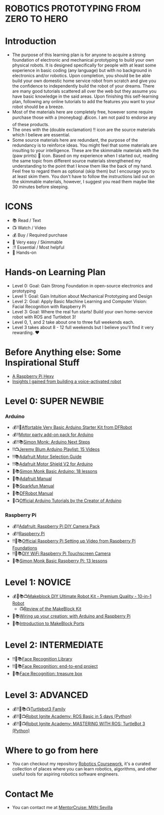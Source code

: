 # ROBOTICS PROTOTYPING FROM ZERO TO HERO

# Introduction
- The purpose of this learning plan is for anyone to acquire a strong foundation of electronic and mechanical prototyping to build your own physical robots. It is designed specifically for people with at least some experience in basic coding (any language) but with no background in electronics and/or robotics. Upon completion, you should be be able build your own domestic home service robot from scratch and give you the confidence to independently build the robot of your dreams. There are many good tutorials scattered all over the web but they assume you have basic knowledge in the said areas. Upon finishing this self-learning plan, following any online tutorials to add the features you want to your robot should be a breeze. 
- Most of the materials here are completely free, however some require purchase those with a (moneybag) :moneybag:icon. I am not paid to endorse any of these products. 
- The ones with the (double exclamation) :bangbang: icon are the source materials which I believe are essential. 
- Some source materials here are redundant, the purpose of the redundancy is to reinforce ideas. You might feel that some materials are insulting to your intelligence. These are the skimmable materials with the (paw prints) :paw_prints: icon. Based on my experience when I started out, reading the same topic from different source materials strengthened my understanding to the point that I know them like the back of my hand. Feel free to regard them as optional (skip them) but I encourage you to at least skim them. You don't have to follow the instructions laid out on the skimmable materials, however, I suggest you read them maybe like 30 minutes before sleeping.

# ICONS 
- :books: Read / Text
- :tv: Watch / Video
- :moneybag: Buy / Required purchase
- :paw_prints: Very easy / Skimmable
- ::bangbang: Essential / Most helpful
- :wave: Hands-on

# Hands-on Learning Plan 
- Level 0: Goal: Gain Strong Foundation in open-source electronics and prototyping 
- Level 1: Goal: Gain Intuition about Mechanical Prototyping and Design 
- Level 2: Goal: Apply Basic Machine Learning and Computer Vision: Facial Recognition with Raspberry Pi 
- Level 3: Goal: Where the real fun starts! Build your own home-service robot with ROS and Turtlebot 3! 
- Level 0, 1, and 2 take about one to three full weekends each.
- Level 3 takes about 8 - 12 full weekends but I believe you'll find it very rewarding. :heart: 

# Before Anything else: Some Inspirational Stuff 
- [A Raspberry Pi Hexy](https://hackernoon.com/a-raspberry-pi-hexy-transcript-62533c69a566) 
- [Insights I gained from building a voice-activated robot](https://medium.freecodecamp.org/building-a-voice-activated-robot-for-an-advertising-agency-fedaa9f347d3) 

# Level 0: SUPER NEWBIE 

### Arduino 
- :moneybag::bangbang::wave:[Affortable Very Basic Arduino Starter Kit from DFRobot](https://www.dfrobot.com/product-345.html)
- :moneybag::bangbang:[Motor party add-on pack for Arduino](https://www.adafruit.com/product/171)
- :moneybag::bangbang::books:[Simon Monk: Arduino Next Steps](https://www.amazon.com/Programming-Arduino-Next-Steps-Sketches/dp/0071830251/)
- :bangbang::tv:[Jeremy Blum Arduino Playlist: 15 Videos](https://www.youtube.com/watch?v=fCxzA9_kg6s&list=PLA567CE235D39FA84)
- :bangbang::books:[Adafruit Motor Selection Guide](https://learn.adafruit.com/adafruit-motor-selection-guide?view=all)
- :bangbang::books:[Adafruit Motor Shield V2 for Arduino](https://learn.adafruit.com/adafruit-motor-shield-v2-for-arduino)
- :paw_prints::books:[Simon Monk Basic Arduino: 18 lessons](https://learn.adafruit.com/adafruit-arduino-lesson-1-blink)
- :paw_prints::books:[Adafruit Manual](http://ardx.org/src/guide/2/ARDX-EG-ADAF-PRINT.pdf)
- :paw_prints::books:[Sparkfun Manual](https://cdn.sparkfun.com/datasheets/Kits/RedBoard_SIK_3.2.pdf)
- :paw_prints::books:[DFRobot Manual](https://github.com/Arduinolibrary/DFRobot_Beginner_KIT/blob/master/DFR0100_Tutorial.pdf)
- :paw_prints::tv:[Official Arduino Tutorials by the Creator of Arduino](https://www.youtube.com/playlist?list=PLT6rF_I5kknPf2qlVFlvH47qHvqvzkknd)

### Raspberry Pi 
- :moneybag::bangbang:[Adafruit: Raspberry Pi DIY Camera Pack](https://www.adafruit.com/product/3275) 
- :moneybag::bangbang:[Raspberry Pi](https://www.adafruit.com/product/3055)
- :bangbang::paw_prints::books:[Official Raspberry Pi Setting up Video from Raspberry Pi Foundations](https://projects.raspberrypi.org/en/projects/raspberry-pi-setting-up)
- :bangbang::wave::books:[DIY WiFi Raspberry Pi Touchscreen Camera](https://learn.adafruit.com/diy-wifi-raspberry-pi-touch-cam?view=all)
- :paw_prints::books:[Simon Monk Basic Raspberry Pi: 13 lessons](https://learn.adafruit.com/adafruit-raspberry-pi-lesson-1-preparing-and-sd-card-for-your-raspberry-pi)

# Level 1: NOVICE
- :moneybag::wave::books::tv:[Makeblock DIY Ultimate Robot Kit - Premium Quality - 10-in-1 Robot](https://www.amazon.com/Makeblock-DIY-Ultimate-Robot-Kit/dp/B00W6Y0Z4E/)
  - :tv:[Review of the MakeBlock Kit](https://www.youtube.com/watch?v=aV73x3oj2w0)
- :paw_prints::books:[Wiring up your creation: with Arduino and Raspberry Pi](http://learn.makeblock.com/en/step-1-wiring-color-marker-show-the-modules-connection-for-correct/)
- :paw_prints::books:[Introduction to MakeBlock Ports](http://learn.makeblock.com/en/makeblock-orion/)

# Level 2: INTERMEDIATE
- :bangbang::wave::books:[Face Recognition Library](https://github.com/ageitgey/face_recognition)
- :bangbang::wave::books:[Face Recognition: end-to-end project](https://www.hackster.io/mjrobot/real-time-face-recognition-an-end-to-end-project-a10826)
- :wave::books:[Face Recognition: treasure box](https://learn.adafruit.com/raspberry-pi-face-recognition-treasure-box?view=all)

# Level 3: ADVANCED
- :moneybag::bangbang::wave::books::tv:[Turtlebot3 Family](http://emanual.robotis.com/docs/en/platform/turtlebot3/overview/)
- :moneybag::bangbang::wave::tv:[Robot Ignite Academy: ROS Basic in 5 days (Python)](http://www.theconstructsim.com/construct-learn-develop-robots-using-ros/robotigniteacademy_learnros/ros-courses-library/ros-basics-in-5-days/)
- :moneybag::bangbang::wave::tv:[Robot Ignite Academy: MASTERING WITH ROS: TurtleBot 3 (Python)](http://www.theconstructsim.com/construct-learn-develop-robots-using-ros/robotigniteacademy_learnros/ros-courses-library/mastering-with-ros-turtlebot3/)

# Where to go from here
- You can checkout my repository [Robotics Coursework](https://github.com/mithi/robotics-coursework), it's a curated collection of places where you can learn robotics, algorithms, and other useful tools for aspiring robotics software engineers.

# Contact Me 
- You can contact me at [MentorCruise: Mithi Sevilla](https://mentorcruise.com/mentor/MithiSevilla/)
